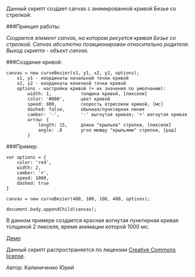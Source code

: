 Данный скрипт создает canvas c анимированной кривой Безье со стрелкой.

###Принцип работы:

*Создается элемент canvas, на котором рисуется кривая Безье со стрелкой. Canvas абсолютно позиционирован относительно родителя. Выход скрипта  - объект canvas.*


###Создание кривой:

    canvas = new curveBezier(x1, y1, x2, y2, options);
        x1, y1 - координаты начальной точки кривой
        x2, y2 - координаты конечной точки кривой
        options - настройки кривой (+ их значения по умолчанию):
            width: 1,           толщина кривой, [пиксели]
            color: '#000',      цвет кривой
            speed: 800,         скорость отрисовки кривой, [мс]
            dashed: false,      обычная/пунктирная линия
            camber: '-',        '-' выгнутая кривая; '+' вогнутая кривая
            arrow: {
                length: 15,     длина "крыльев" стрелки, [пиксели]
                angle: .8       угол между "крыльями" стрелки, [рад]
            }


###Пример:
    
    var options = {
        color: 'red',
        width: 2,
        camber: '+',
        speed: 1000,
        dashed: true
    }

    canvas = new curveBezier(400, 100, 100, 400, options);

    document.body.appendChild(canvas);


В данном примере создается красная вогнутая пунктирная кривая толщиной 2 пикселя, время анимации которой 1000 мс.

[Демо](http://jsfiddle.net/D4QZA/)


Данный скрипт распространяется по лицензии [Creative Commons license](http://creativecommons.org/licenses/by-sa/3.0/).

Автор: Калиниченко Юрий